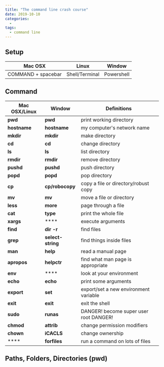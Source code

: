 ```yaml
---
title: "The command line crash course"
date: 2019-10-10
categories:
  - 
tags:
  - command line
---
```


## Setup

Mac OSX | Linux | Window
--- | --- | ---
COMMAND + spacebar | Shell/Terminal | Powershell

## Command
Mac OSX/Linux | Window | Definitions
--- | --- | ---
**pwd** | **pwd** | print working directory
**hostname** | **hostname** | my computer's network name
**mkdir** | **mkdir** | make directory
**cd** | **cd** | change directory
**ls** | **ls** | list directory
**rmdir** | **rmdir** | remove  directory
**pushd** | **pushd** | push directory
**popd** | **popd** | pop directory
**cp** | **cp/robocopy** | copy a file or directory/robust copy
**mv** | **mv** | move a file or directory
**less** | **more** | page through a file
**cat** | **type** | print the whole file
**xargs** | **** | execute arguments
**find** | **dir -r** | find files
**grep** | **select-string** | find things inside files
**man** | **help** | read a manual page
**apropos** | **helpctr** | find what man page is appropriate
**env** | **** | look at your environment
**echo** | **echo** | print some arguments
**export** | **set** | export/set a new environment variable
**exit** | **exit** | exit the shell
**sudo** | **runas** | DANGER! become super user root DANGER!
**chmod** | **attrib** | change permission modifiers
**chown** | **iCACLS** | change ownership
**** | **forfiles** | run a command on lots of files

## Paths, Folders, Directories (pwd)
